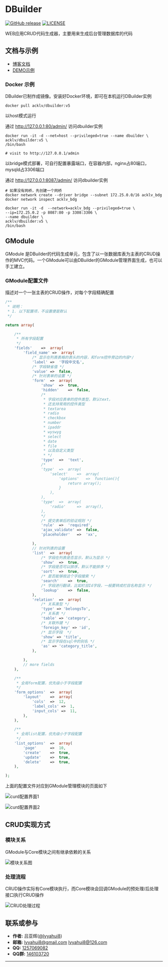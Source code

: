 # DBuilder

[![GitHub release](http://movesun.com/images/svg/dbuilder_version.svg?8797894945)](https://github.com/lvyahui8/dbuilder/releases)
[![LICENSE](https://img.shields.io/badge/license-Anti%20996-blue.svg)](https://github.com/996icu/996.ICU/blob/master/LICENSE)

WEB应用CRUD代码生成器，主要用来生成后台管理数据库的代码

## 文档与示例

* [博客文档](http://www.cnblogs.com/lvyahui/p/5626466.html)
* [DEMO示例](http://movesun.com/dbuilder/admin)

### Docker 示例

DBuilder已制作成镜像。安装好Docker环境，即可在本机运行DBuilder实例

```
docker pull acklv/dbuilder:v5
```

以host模式运行

通过 http://127.0.0.1:80/admin/ 访问dbuilder实例

```shell
docker run -it -d --net=host --privileged=true --name dbuilder \
acklv/dbuilder:v5 \
/bin/bash

# visit to http://127.0.0.1/admin
```

以bridge模式部署，可自行配置暴露端口，在容器内部，nginx占80端口，mysqld占3306端口

通过 http://127.0.0.1:8087/admin/ 访问dbuilder实例

```shell
# 如果没有网桥，先创建一个网桥
docker network create --driver bridge --subnet 172.25.0.0/16 acklv_bdg
docker network inspect acklv_bdg

docker run -it -d  --network=acklv_bdg --privileged=true \
--ip=172.25.0.2 -p 8087:80 -p 3308:3306 \
--name dbuilder \
acklv/dbuilder:v5 \
/bin/bash
```

## GModule

GModule 是DBuilder的代码生成单元，包含了以一张数据库表为主表的CRUD操作的MVC代码。一个GModule可以由DBuilder的GModule管理界面生成，也可以手工建立。

### GModule配置文件

描述对一个一张主表的CRUD操作，对每个字段精确配置

```php
/**
 * 说明：
 * 1. 以下配置项，不设置便是默认
 */

return array(

    /**
     * 所有字段配置
     */
    'fields'    =>  array(
        'field_name' =>  array(
            /* 显示在列表表格的表头的内容，和form控件旁边的内容*/
            'label' =>  '字段中文名',
            /* 字段缺省值 */
            'value' =>  false,
            /* 针对表单的设置 */
            'form'  =>  array(
                'show'  =>  true,
                'hidden'    =>  false,
                /*
                 * 字段对应表单的控件类型，默认text，
                 * 还支持常用的控件类型
                 * textarea
                 * radio
                 * checkbox
                 * number
                 * ipaddr
                 * wyswyg
                 * select
                 * date
                 * file
                 * 以及自定义类型
                 * */
                'type'  =>  'text',
                /*
                'type'  =>  array(
                    'select'    =>  array(
                        'options'   =>  function(){
                            return array();
                        }
                    ),
                ),
                'type'  =>  array(
                    'radio'     =>  array(),
                ),
                */
                /* 提交表单后的验证规则 */
                'rule'  =>  'required',
                'ajax_validate' =>  false,
                'placeholder'   =>  'xx',

            ),
            // 针对列表的设置
            'list'  =>  array(
                /* 字段在列表是否显示，默认为显示 */
                'show'  =>  true,
                /* 字段是否可以排序，默认不能排序 */
                'sort'  =>  true,
                /* 是否能够按这个字段搜索 */
                'search'    =>  true,
                /* 字段进行翻译，比如栏目Id字段，一般要转成栏目名称显示 */
                'lookup'    =>  false,
            ),
            'relation'  =>  array(
                /* 关系类型 */
                'type' => 'belongsTo',
                /* 关系表 */
                'table' => 'category',
                /* 关联外键 */
                'foreign_key' => 'id',
                /* 显示字段  */
                'show' => 'title',
                /* 显示字段在sql中的别名 */
                'as' => 'category_title',
            ),

        ),
        // more fields
    ),

    /**
     * 全局form配置，优先级小于字段配置
     */
    'form_options'  =>  array(
        'layout'    =>  array(
            'cols'  =>  12,
            'label_cols' =>  1,
            'input_cols' =>  11,
        ),
    ),

    /**
     * 全局list配置，优先级小于字段配置
     */
    'list_options'  =>  array(
        'page'      =>  10,
        'create'    =>  true,
        'update'    =>  true,
        'delete'    =>  true,
    ),

);
```

上面的配置文件对应到GModule管理模块的页面如下


![curd配置界面1](http://images2015.cnblogs.com/blog/635249/201606/635249-20160629151814827-1387799654.png)

![curd配置界面2](http://images2015.cnblogs.com/blog/635249/201606/635249-20160629152054265-116461217.png)

## CRUD实现方式

### 模块关系

GModule与Core模块之间有继承依赖的关系

![模块关系图](http://images2015.cnblogs.com/blog/635249/201606/635249-20160629150744546-1324209834.jpg)

### 处理流程

CRUD操作实际有Core模块执行，而Core模块会回调GModule的预处理/后处理接口执行CRUD操作

![CRUD处理过程](http://images2015.cnblogs.com/blog/635249/201606/635249-20160629150946218-1384765501.jpg)

## 联系或参与

* **作者:**  吕亚辉([@lvyahui8](https://github.com/lvyahui8))<br/>
* **邮箱:**  lvyahui8@gmail.com lvyahui8@126.com
* **QQ:** [1257069082](tencent://message/?uin=1257069082) 
* **QQ群:** [146103720](http://shang.qq.com/wpa/qunwpa?idkey=50fce48ad9655e4a6046c6018930f2fc719278d3bc613498336882d3567a4000)

-------
